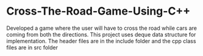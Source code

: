 # Cross-The-Road-Game-Using-C++
Developed a game where the user will have to cross the road while cars are coming from both the directions. This project uses deque data structure for implementation.
The header files are in the include folder and the cpp class files are in src folder
